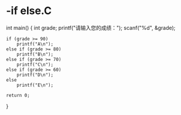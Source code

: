 # -if else.C
int main()
{
    int grade;
    printf("请输入您的成绩：");
    scanf("%d", &grade);

    if (grade >= 90)
        printf("A\n");
    else if (grade >= 80)
        printf("B\n");
    else if (grade >= 70)
        printf("C\n");
    else if (grade >= 60)
        printf("D\n");
    else
        printf("E\n");

    return 0;
}
